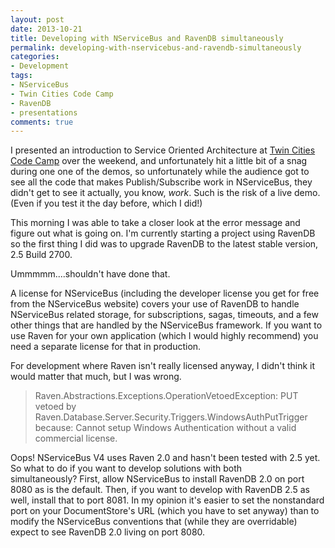 ```yaml
---
layout: post
date: 2013-10-21
title: Developing with NServiceBus and RavenDB simultaneously
permalink: developing-with-nservicebus-and-ravendb-simultaneously
categories:
- Development
tags:
- NServiceBus
- Twin Cities Code Camp
- RavenDB
- presentations
comments: true
---
```

I presented an introduction to Service Oriented Architecture at [Twin Cities Code Camp](http://www.twincitiescodecamp.com/TCCC/Default.aspx) over the weekend, and unfortunately hit a little bit of a snag during one one of the demos, so unfortunately while the audience got to see all the code that makes Publish/Subscribe work in NServiceBus, they didn't get to see it actually, you know, *work*. Such is the risk of a live demo. (Even if you test it the day before, which I did!)

This morning I was able to take a closer look at the error message and figure out what is going on. I'm currently starting a project using RavenDB so the first thing I did was to upgrade RavenDB to the latest stable version, 2.5 Build 2700.

Ummmmm....shouldn't have done that.

A license for NServiceBus (including the developer license you get for free from the NServiceBus website) covers your use of RavenDB to handle NServiceBus related storage, for subscriptions, sagas, timeouts, and a few other things that are handled by the NServiceBus framework. If you want to use Raven for your own application (which I would highly recommend) you need a separate license for that in production.

For development where Raven isn't really licensed anyway, I didn't think it would matter that much, but I was wrong.

> Raven.Abstractions.Exceptions.OperationVetoedException: PUT vetoed by Raven.Database.Server.Security.Triggers.WindowsAuthPutTrigger because: Cannot setup Windows Authentication without a valid commercial license.

 Oops! NServiceBus V4 uses Raven 2.0 and hasn't been tested with 2.5 yet. So what to do if you want to develop solutions with both simultaneously? First, allow NServiceBus to install RavenDB 2.0 on port 8080 as is the default. Then, if you want to develop with RavenDB 2.5 as well, install that to port 8081. In my opinion it's easier to set the nonstandard port on your DocumentStore's URL (which you have to set anyway) than to modify the NServiceBus conventions that (while they are overridable) expect to see RavenDB 2.0 living on port 8080.

